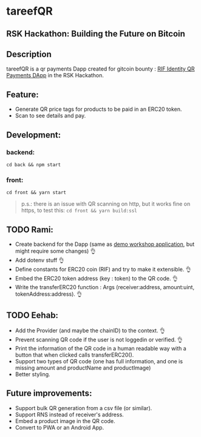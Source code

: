 # tareefQR

## RSK Hackathon: Building the Future on Bitcoin

## Description

tareefQR is a qr payments Dapp created for gitcoin bounty : [RIF Identity QR Payments DApp](https://gitcoin.co/issue/rsksmart/rsk-gitcoin-hackathon-2021/14/100025543) in the RSK Hackathon.

## Feature:

- Generate QR price tags for products to be paid in an ERC20 token.
- Scan to see details and pay.

## Development:

### backend:

`cd back && npm start`

### front:

`cd front && yarn start`

> p.s.: there is an issue with QR scanning on http, but it works fine on https, to test this: `cd front && yarn build:ssl`

## TODO Rami:

- Create backend for the Dapp (same as [demo workshop application](https://github.com/rsksmart/rlogin-workshop), but might require some changes) 👌
- Add dotenv stuff 👌
- Define constants for ERC20 coin (RIF) and try to make it extensible. 👌
- Embed the ERC20 token address (key : token) to the QR code. 👌
- Write the transferERC20 function : Args (receiver:address, amount:uint, tokenAddress:address). 👌

## TODO Eehab:

- Add the Provider (and maybe the chainID) to the context. 👌
- Prevent scanning QR code if the user is not loggedin or verified. 👌
- Print the information of the QR code in a human readable way with a button that when clicked calls transferERC20().
- Support two types of QR code (one has full information, and one is missing amount and productName and productImage)
- Better styling.

## Future improvements:

- Support bulk QR generation from a csv file (or similar).
- Support RNS instead of receiver's address.
- Embed a product image in the QR code.
- Convert to PWA or an Android App.
